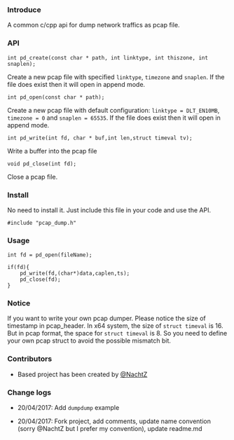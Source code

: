 ### Introduce

A common c/cpp api for dump network traffics as pcap file.

### API 

```
int pd_create(const char * path, int linktype, int thiszone, int snaplen);
```  
Create a new pcap file with specified `linktype`, `timezone` and `snaplen`. If the file does exist then it will open in append mode.


```
int pd_open(const char * path);
```  
Create a new pcap file with default configuration: `linktype = DLT_EN10MB`, `timezone = 0` and `snaplen = 65535`. If the file does exist then it will open in append mode.


```
int pd_write(int fd, char * buf,int len,struct timeval tv);
```  
Write a buffer into the pcap file


```
void pd_close(int fd);
```

Close a pcap file.  

### Install

No need to install it. Just include this file in your code and use the API.  

```
#include "pcap_dump.h"
```

### Usage

```
int fd = pd_open(fileName);

if(fd){
	pd_write(fd,(char*)data,caplen,ts);
	pd_close(fd);
}

```
### Notice 

If you want to write your own pcap dumper. Please notice the size of timestamp in pcap_header.
In x64 system, the size of `struct timeval` is 16. But in pcap format, the space for `struct timeval` is 8.
So you need to define your own pcap struct to avoid the possible mismatch bit.

### Contributors

- Based project has been created by [@NachtZ](https://github.com/NachtZ/pcapDumper)

### Change logs

- 20/04/2017: Add `dumpdump` example

- 20/04/2017: Fork project, add comments, update name convention (sorry @NachtZ but I prefer my convention), update readme.md